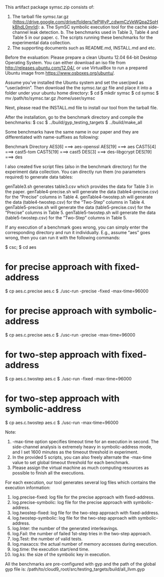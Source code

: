 ﻿This artifact package symsc.zip consists of:
1. The tarball file symsc.tar.gz (https://drive.google.com/drive/folders/1ePWyP_cdwmCzVeWQpa2SqHkBhdL0mrId):
   a. The SymSC symbolic execution tool for the cache side-channel leak detection.
   b. The benchmarks used in Table 3, Table 4 and Table 5 in our paper.
   c. The scripts running these benchmarks for the experimental data collection.
2. The supporting documents such as README.md, INSTALL.md and etc.


Before the evaluation: 
Please prepare a clean Ubuntu 12.04 64-bit Desktop Operating System. You can either download an iso file from http://releases.ubuntu.com/12.04/, or use VirtualBox to run a prepared Ubuntu image from https://www.osboxes.org/ubuntu/.


Assume you’ve installed the Ubuntu system and set the user/pwd as “user/admin”.
Then download the the symsc.tar.gz file and place it into a folder under your ubuntu home directory:
$ cd
$ mkdir symsc
$ cd symsc
$ mv /path/to/symsc.tar.gz /home/user/symsc


Next, please read the INSTALL.md file to install our tool from the tarball file.


After the installation, go to the benchmark directory and compile the benchmarks:
$ csc
$ ../build/gyp_testing_targets
$ ../build/make_all

Some benchmarks have the same name in our paper and they are differentiated with name-suffixes as following:

Benchmark               Directory
AES[6]       ===>      aes-openssl
AES[19]      ===>      aes
CAST5[4]     ===>      cast5-tom
CAST5[19]    ===>      cast5
DES[3]       ===>      des-libgcrypt
DES[19]      ===>      des


I also created five script files (also in the benchmark directory) for the experiment data collection. 
You can directly run them (no parameters required) to generate data tables:

genTable3.sh generates table3.csv which provides the data  for Table 3 in the paper.
genTable4-precise.sh will generate the data (table4-precise.csv) for the “Precise” columns in Table 4.
genTable4-twostep.sh will generate the data (table4-twostep.csv) for the “Two-Step” columns in Table 4.
genTable5-precise.sh will generate the data (table5-precise.csv) for the “Precise” columns in Table 5.
genTable5-twostep.sh will generate the data (table5-twostep.csv) for the “Two-Step” columns in Table 5.


If any execution of a benchmark goes wrong, you can simply enter the corresponding directory and run it individually.
E.g., assume “aes” goes wrong, then you can run it with the following commands: 

$ csc; 
$ cd aes

# for precise approach with fixed-address
$ cp aes.c.precise aes.c
$ ./usc-run  -precise  -fixed  -max-time=96000


# for precise approach with symbolic-address
$ cp aes.c.precise aes.c
$ ./usc-run  -precise  -max-time=96000


# for two-step approach with fixed-address
$ cp aes.c.twostep aes.c
$ ./usc-run  -fixed  -max-time=96000


# for two-step approach with symbolic-address
$ cp aes.c.twostep aes.c
$ ./usc-run  -max-time=96000


Note: 
1. -max-time option specifies timeout time for an execution in second. The side-channel analysis is extremely heavy in symbolic-address mode, and I set 1600 minutes as the timeout threshold in experiment.
2. In the provided 5 scripts, you can also freely alternate the -max-time value to set global timeout threshold for each benchmark.
3. Please assign the virtual machine as much computing resources as possible to finish all the executions.


For each execution, our tool generates several log files which contains the execution information:
1. log.precise-fixed: log file for the precise approach with fixed-address.
2. log.precise-symbolic: log file for the precise approach with symbolic-address.
3. log.twostep-fixed: log file for the two-step approach with fixed-address.
4. log.twostep-symbolic: log file for the two-step approach with symbolic-address.
5. log.Inter: the number of the generated interleavings.
6. log.Fail: the number of failed 1st-step tries in the two-step approach.
7. log.Test: the number of valid tests.
8. log.maxaccs: the actual number of memory accesses during execution.
9. log.time: the execution start/end time.
10. log.ks: the size of the symbolic key in execution.


All the benchmarks are pre-configured with gyp and the path of the global gyp file is:
/path/to/cloud9_root/src/testing_targets/build/all_llvm.gyp


